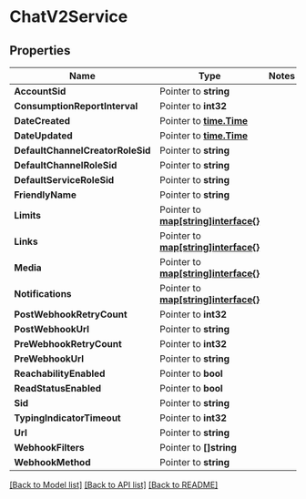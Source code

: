# ChatV2Service

## Properties
Name | Type | Notes
------------ | ------------- | -------------
**AccountSid** | Pointer to **string** | 
**ConsumptionReportInterval** | Pointer to **int32** | 
**DateCreated** | Pointer to [**time.Time**](time.Time.md) | 
**DateUpdated** | Pointer to [**time.Time**](time.Time.md) | 
**DefaultChannelCreatorRoleSid** | Pointer to **string** | 
**DefaultChannelRoleSid** | Pointer to **string** | 
**DefaultServiceRoleSid** | Pointer to **string** | 
**FriendlyName** | Pointer to **string** | 
**Limits** | Pointer to [**map[string]interface{}**](.md) | 
**Links** | Pointer to [**map[string]interface{}**](.md) | 
**Media** | Pointer to [**map[string]interface{}**](.md) | 
**Notifications** | Pointer to [**map[string]interface{}**](.md) | 
**PostWebhookRetryCount** | Pointer to **int32** | 
**PostWebhookUrl** | Pointer to **string** | 
**PreWebhookRetryCount** | Pointer to **int32** | 
**PreWebhookUrl** | Pointer to **string** | 
**ReachabilityEnabled** | Pointer to **bool** | 
**ReadStatusEnabled** | Pointer to **bool** | 
**Sid** | Pointer to **string** | 
**TypingIndicatorTimeout** | Pointer to **int32** | 
**Url** | Pointer to **string** | 
**WebhookFilters** | Pointer to **[]string** | 
**WebhookMethod** | Pointer to **string** | 

[[Back to Model list]](../README.md#documentation-for-models) [[Back to API list]](../README.md#documentation-for-api-endpoints) [[Back to README]](../README.md)


